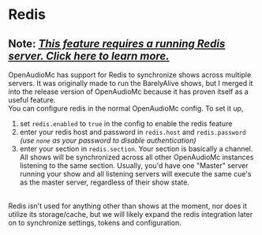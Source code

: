 [//]: # (TITLE:Redis)
[//]: # (ICON:fas fa-server)
[//]: # (DESCRIPTION:Using a Redis server for shows and networking)
[//]: # (TAGS:redis,shows,technical)



# Redis
## Note: *[This feature requires a running Redis server. Click here to learn more.](https://redis.io/)*
OpenAudioMc has support for Redis to synchronize shows across multiple servers.
It was originally made to run the BarelyAlive shows, but I merged it into the release version of OpenAudioMc because it has proven itself as a useful feature.
<br>
You can configure redis in the normal OpenAudioMc config.
To set it up,
1. set `redis.enabled` to `true` in the config to enable the redis feature
2. enter your redis host and password in `redis.host` and `redis.password` *(use `none` as your password to disable authentication)*
3. enter your section in `redis.section`. Your section is basically a channel. All shows will be synchronized across all other OpenAudioMc instances listening to the same section. Usually, you'd have one "Master" server running your show and all listening servers will execute the same cue's as the master server, regardless of their show state.
<br>
Redis isn't used for anything other than shows at the moment, nor does it utilize its storage/cache, but we will likely expand the redis integration later on to synchronize settings, tokens and configuration.